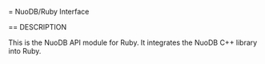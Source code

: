 = NuoDB/Ruby Interface

== DESCRIPTION

This is the NuoDB API module for Ruby. It integrates the NuoDB C++
library into Ruby.

